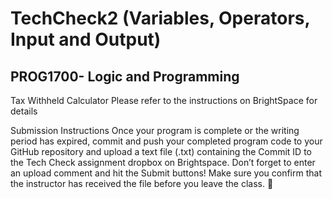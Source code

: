 # TechCheck2 (Variables, Operators, Input and Output)
## PROG1700- Logic and Programming 
Tax Withheld Calculator
Please refer to the instructions on BrightSpace for details
 
Submission Instructions
Once your program is complete or the writing period has expired, commit and push your completed program code to your GitHub repository and upload a text file (.txt) containing the Commit ID to the Tech Check assignment dropbox on Brightspace. Don’t forget to enter an upload comment and hit the Submit buttons! Make sure you confirm that the instructor has received the file before you leave the class.

